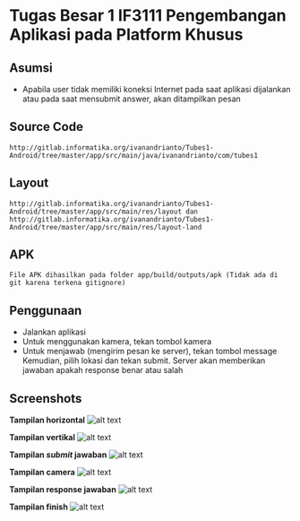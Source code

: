 # Tugas Besar 1 IF3111 Pengembangan Aplikasi pada Platform Khusus

## Asumsi
* Apabila user tidak memiliki koneksi Internet pada saat aplikasi dijalankan atau pada saat mensubmit answer, akan ditampilkan pesan

## Source Code
    http://gitlab.informatika.org/ivanandrianto/Tubes1-Android/tree/master/app/src/main/java/ivanandrianto/com/tubes1

## Layout
    http://gitlab.informatika.org/ivanandrianto/Tubes1-Android/tree/master/app/src/main/res/layout dan
    http://gitlab.informatika.org/ivanandrianto/Tubes1-Android/tree/master/app/src/main/res/layout-land
	
## APK
	File APK dihasilkan pada folder app/build/outputs/apk (Tidak ada di git karena terkena gitignore)
	
## Penggunaan
* Jalankan aplikasi
* Untuk menggunakan kamera, tekan tombol kamera
* Untuk menjawab (mengirim pesan ke server), tekan tombol message
	  Kemudian, pilih lokasi dan tekan submit. Server akan memberikan jawaban apakah response benar atau salah
	  
## Screenshots
**Tampilan horizontal**
![alt text](https://lh3.googleusercontent.com/-KSsxkYP8Ekk/VvfNgI3Bp5I/AAAAAAAAJVQ/2P2H6B8mT8UF6vsaXkTVxR-IjKypZ2fJwCCo/s800-Ic42/Landscape%255B1%255D.png)

**Tampilan vertikal**
![alt text](https://lh3.googleusercontent.com/-DCJLIxQ0v5A/VvfNawTRrtI/AAAAAAAAJVQ/yJFr3ovDX_0AHJ31NeE__x5lpWE7H4ycwCCo/s512-Ic42/Start%255B1%255D.png)

**Tampilan *submit* jawaban**
![alt text](https://lh3.googleusercontent.com/--riZegZoRas/VvfNh7tfyoI/AAAAAAAAJVQ/FyqlFEEKNQUqfZIt_j3ukRB7qMxJgZz-wCCo/s512-Ic42/Answer%255B1%255D.png)

**Tampilan camera**
![alt text](https://lh3.googleusercontent.com/-QTyHsm5NeQ4/VvfNS9zBMdI/AAAAAAAAJU8/9QL67Z3rwvIcBT9DCayjCo8VM5ndlIn-wCCo/s512-Ic42/Camera%255B1%255D.png)

**Tampilan response jawaban**
![alt text](https://lh3.googleusercontent.com/-rUeX9vhrhqs/VvfaPPrENqI/AAAAAAAAJV0/hHnYzVIoUQMcRu3p2ovvddOLBeCfkczyACCo/s512-Ic42/Wrong_Answer%255B1%255D.png)

**Tampilan finish**
![alt text](https://lh3.googleusercontent.com/-aT2KflqMEP8/VvfNV58_AzI/AAAAAAAAJVQ/Cee2WxIZiasuSjnrmEfYk6lAy9cyw36fwCCo/s512-Ic42/Finish%255B1%255D.png)
